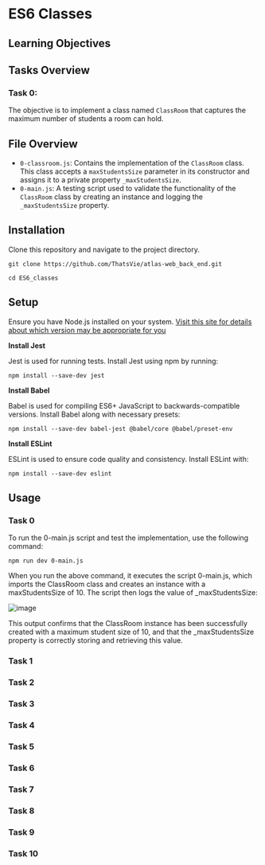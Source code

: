 # ES6 Classes

## Learning Objectives

## Tasks Overview
### Task 0:
The objective is to implement a class named `ClassRoom` that captures the maximum number of students a room can hold.

## File Overview
- `0-classroom.js`: Contains the implementation of the `ClassRoom` class. This class accepts a `maxStudentsSize` parameter in its constructor and assigns it to a private property `_maxStudentsSize`.
- `0-main.js`: A testing script used to validate the functionality of the `ClassRoom` class by creating an instance and logging the `_maxStudentsSize` property.

## Installation
Clone this repository and navigate to the project directory.

```
git clone https://github.com/ThatsVie/atlas-web_back_end.git
```

```
cd ES6_classes
```

## Setup
Ensure you have Node.js installed on your system. [ Visit this site for details about which version may be appropriate for you ](https://github.com/nodejs/Release)

**Install Jest**

Jest is used for running tests. Install Jest using npm by running:
```
npm install --save-dev jest
```

**Install Babel**

Babel is used for compiling ES6+ JavaScript to backwards-compatible versions. Install Babel along with necessary presets:
```
npm install --save-dev babel-jest @babel/core @babel/preset-env
```

**Install ESLint**

ESLint is used to ensure code quality and consistency. Install ESLint with:
```
npm install --save-dev eslint
```
## Usage

### Task 0
To run the 0-main.js script and test the implementation, use the following command:
```
npm run dev 0-main.js
```
When you run the above command, it executes the script 0-main.js, which imports the ClassRoom class and creates an instance with a maxStudentsSize of 10. The script then logs the value of _maxStudentsSize:

![image](https://github.com/ThatsVie/atlas-web_back_end/assets/143755961/f009e795-029d-4002-8e3a-0b80b9e81d3d)


This output confirms that the ClassRoom instance has been successfully created with a maximum student size of 10, and that the _maxStudentsSize property is correctly storing and retrieving this value.

### Task 1


### Task 2


### Task 3


### Task 4


### Task 5


### Task 6


### Task 7


### Task 8


### Task 9


### Task 10
